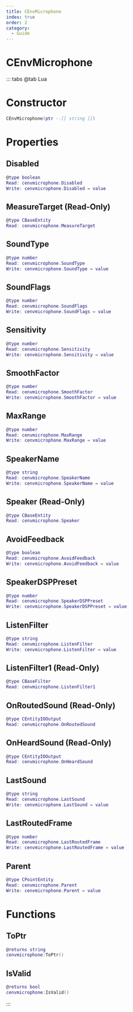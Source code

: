 ```yaml
---
title: CEnvMicrophone
index: true
order: 2
category:
  - Guide
---
```


# CEnvMicrophone

::: tabs
@tab Lua
# Constructor
```lua
CEnvMicrophone(ptr --[[ string ]])
```
# Properties
## Disabled 
```lua
@type boolean
Read: cenvmicrophone.Disabled
Write: cenvmicrophone.Disabled = value
```
## MeasureTarget (Read-Only)
```lua
@type CBaseEntity
Read: cenvmicrophone.MeasureTarget
```
## SoundType 
```lua
@type number
Read: cenvmicrophone.SoundType
Write: cenvmicrophone.SoundType = value
```
## SoundFlags 
```lua
@type number
Read: cenvmicrophone.SoundFlags
Write: cenvmicrophone.SoundFlags = value
```
## Sensitivity 
```lua
@type number
Read: cenvmicrophone.Sensitivity
Write: cenvmicrophone.Sensitivity = value
```
## SmoothFactor 
```lua
@type number
Read: cenvmicrophone.SmoothFactor
Write: cenvmicrophone.SmoothFactor = value
```
## MaxRange 
```lua
@type number
Read: cenvmicrophone.MaxRange
Write: cenvmicrophone.MaxRange = value
```
## SpeakerName 
```lua
@type string
Read: cenvmicrophone.SpeakerName
Write: cenvmicrophone.SpeakerName = value
```
## Speaker (Read-Only)
```lua
@type CBaseEntity
Read: cenvmicrophone.Speaker
```
## AvoidFeedback 
```lua
@type boolean
Read: cenvmicrophone.AvoidFeedback
Write: cenvmicrophone.AvoidFeedback = value
```
## SpeakerDSPPreset 
```lua
@type number
Read: cenvmicrophone.SpeakerDSPPreset
Write: cenvmicrophone.SpeakerDSPPreset = value
```
## ListenFilter 
```lua
@type string
Read: cenvmicrophone.ListenFilter
Write: cenvmicrophone.ListenFilter = value
```
## ListenFilter1 (Read-Only)
```lua
@type CBaseFilter
Read: cenvmicrophone.ListenFilter1
```
## OnRoutedSound (Read-Only)
```lua
@type CEntityIOOutput
Read: cenvmicrophone.OnRoutedSound
```
## OnHeardSound (Read-Only)
```lua
@type CEntityIOOutput
Read: cenvmicrophone.OnHeardSound
```
## LastSound 
```lua
@type string
Read: cenvmicrophone.LastSound
Write: cenvmicrophone.LastSound = value
```
## LastRoutedFrame 
```lua
@type number
Read: cenvmicrophone.LastRoutedFrame
Write: cenvmicrophone.LastRoutedFrame = value
```
## Parent 
```lua
@type CPointEntity
Read: cenvmicrophone.Parent
Write: cenvmicrophone.Parent = value
```
# Functions
## ToPtr
```lua
@returns string
cenvmicrophone:ToPtr()
```
## IsValid
```lua
@returns bool
cenvmicrophone:IsValid()
```

:::